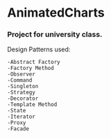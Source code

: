 # AnimatedCharts
### Project for university class.


Design Patterns used:
```
-Abstract Factory
-Factory Method
-Observer
-Command
-Singleton
-Strategy
-Decorator
-Template Method
-State
-Iterator
-Proxy
-Facade
```
